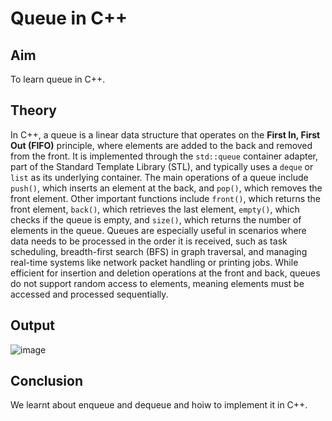 # Queue in C++
## Aim 
To learn queue in C++.

## Theory
In C++, a queue is a linear data structure that operates on the **First In, First Out (FIFO)** principle, where elements are added to the back and removed from the front. It is implemented through the `std::queue` container adapter, part of the Standard Template Library (STL), and typically uses a `deque` or `list` as its underlying container. The main operations of a queue include `push()`, which inserts an element at the back, and `pop()`, which removes the front element. Other important functions include `front()`, which returns the front element, `back()`, which retrieves the last element, `empty()`, which checks if the queue is empty, and `size()`, which returns the number of elements in the queue. Queues are especially useful in scenarios where data needs to be processed in the order it is received, such as task scheduling, breadth-first search (BFS) in graph traversal, and managing real-time systems like network packet handling or printing jobs. While efficient for insertion and deletion operations at the front and back, queues do not support random access to elements, meaning elements must be accessed and processed sequentially.

## Output
![image](https://github.com/user-attachments/assets/9d311325-4013-4c92-8f56-3489e3226e5f)

## Conclusion
We learnt about enqueue and dequeue and hoiw to implement it in C++.

